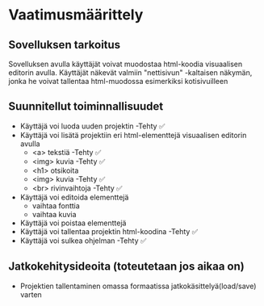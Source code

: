 # Vaatimusmäärittely

## Sovelluksen tarkoitus
Sovelluksen avulla käyttäjät voivat muodostaa html-koodia visuaalisen editorin avulla. Käyttäjät näkevät valmiin "nettisivun" -kaltaisen näkymän, jonka he voivat tallentaa html-muodossa esimerkiksi kotisivuilleen

## Suunnitellut toiminnallisuudet
- Käyttäjä voi luoda uuden projektin  -Tehty ✅
- Käyttäjä voi lisätä projektiin eri html-elementtejä visuaalisen editorin avulla
    - \<a> tekstiä -Tehty ✅
    - \<img> kuvia -Tehty ✅
    - \<h1> otsikoita
    - \<img> kuvia -Tehty ✅
    - \<br> rivinvaihtoja -Tehty ✅
- Käyttäjä voi editoida elementtejä
    - vaihtaa fonttia
     - vaihtaa kuvia
- Käyttäjä voi poistaa elementtejä
- Käyttäjä voi tallentaa projektin html-koodina  -Tehty ✅
- Käyttäjä voi sulkea ohjelman  -Tehty ✅
## Jatkokehitysideoita (toteutetaan jos aikaa on)
- Projektien tallentaminen omassa formaatissa jatkokäsittelyä(load/save) varten
